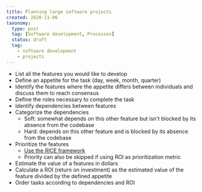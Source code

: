 ```yaml
---
title: Planning large software projects
created: 2020-11-06
taxonomy:
  type: post
  tag: [Software development, Processes]
  status: draft
  tag:
    - software development
    - projects
---
```


* List all the features you would like to develop
* Define an appetite for the task (day, week, month, quarter)
* Identify the features where the appetite differs between individuals and discuss them to reach consensus
* Define the roles necessary to complete the task
* Identify dependencies between features
* Categorize the dependencies
	* Soft: somewhat depends on this other feature but isn't blocked by its absence from the codebase
	* Hard: depends on this other feature and is blocked by its absence from the codebase
* Prioritize the features
	* [Use the RICE framework](https://about.gitlab.com/handbook/product/product-processes/#using-the-rice-framework)
	* Priority can also be skipped if using ROI as prioritization metric
* Estimate the value of a features in dollars
* Calculate a ROI (return on investment) as the estimated value of the feature divided by the defined appetite
* Order tasks according to dependencies and ROI
